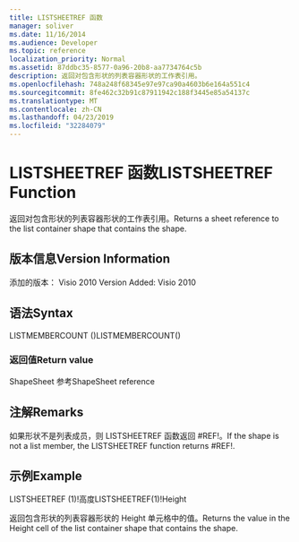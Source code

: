 ```yaml
---
title: LISTSHEETREF 函数
manager: soliver
ms.date: 11/16/2014
ms.audience: Developer
ms.topic: reference
localization_priority: Normal
ms.assetid: 87ddbc35-8577-0a96-20b8-aa7734764c5b
description: 返回对包含形状的列表容器形状的工作表引用。
ms.openlocfilehash: 748a248f68345e97e97ca90a4603b6e164a551c4
ms.sourcegitcommit: 8fe462c32b91c87911942c188f3445e85a54137c
ms.translationtype: MT
ms.contentlocale: zh-CN
ms.lasthandoff: 04/23/2019
ms.locfileid: "32284079"
---
```

# <a name="listsheetref-function"></a><span data-ttu-id="2829e-103">LISTSHEETREF 函数</span><span class="sxs-lookup"><span data-stu-id="2829e-103">LISTSHEETREF Function</span></span>

<span data-ttu-id="2829e-104">返回对包含形状的列表容器形状的工作表引用。</span><span class="sxs-lookup"><span data-stu-id="2829e-104">Returns a sheet reference to the list container shape that contains the shape.</span></span>
  
## <a name="version-information"></a><span data-ttu-id="2829e-105">版本信息</span><span class="sxs-lookup"><span data-stu-id="2829e-105">Version Information</span></span>

<span data-ttu-id="2829e-106">添加的版本： Visio 2010
</span><span class="sxs-lookup"><span data-stu-id="2829e-106">Version Added: Visio 2010</span></span> 
  
## <a name="syntax"></a><span data-ttu-id="2829e-107">语法</span><span class="sxs-lookup"><span data-stu-id="2829e-107">Syntax</span></span>

<span data-ttu-id="2829e-108">LISTMEMBERCOUNT ()</span><span class="sxs-lookup"><span data-stu-id="2829e-108">LISTMEMBERCOUNT()</span></span>
  
### <a name="return-value"></a><span data-ttu-id="2829e-109">返回值</span><span class="sxs-lookup"><span data-stu-id="2829e-109">Return value</span></span>

<span data-ttu-id="2829e-110">ShapeSheet 参考</span><span class="sxs-lookup"><span data-stu-id="2829e-110">ShapeSheet reference</span></span>
  
## <a name="remarks"></a><span data-ttu-id="2829e-111">注解</span><span class="sxs-lookup"><span data-stu-id="2829e-111">Remarks</span></span>

<span data-ttu-id="2829e-112">如果形状不是列表成员，则 LISTSHEETREF 函数返回 #REF!。</span><span class="sxs-lookup"><span data-stu-id="2829e-112">If the shape is not a list member, the LISTSHEETREF function returns #REF!.</span></span>
  
## <a name="example"></a><span data-ttu-id="2829e-113">示例</span><span class="sxs-lookup"><span data-stu-id="2829e-113">Example</span></span>

<span data-ttu-id="2829e-114">LISTSHEETREF (1)!高度</span><span class="sxs-lookup"><span data-stu-id="2829e-114">LISTSHEETREF(1)!Height</span></span> 
  
<span data-ttu-id="2829e-115">返回包含形状的列表容器形状的 Height 单元格中的值。</span><span class="sxs-lookup"><span data-stu-id="2829e-115">Returns the value in the Height cell of the list container shape that contains the shape.</span></span> 
  

